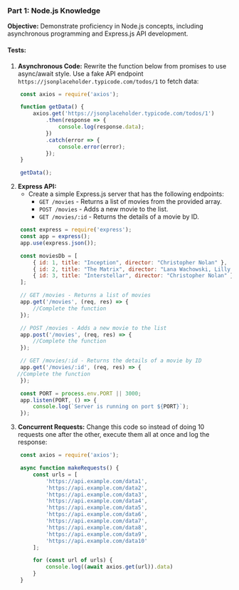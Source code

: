 ### Part 1: Node.js Knowledge

**Objective:** Demonstrate proficiency in Node.js concepts, including asynchronous programming and Express.js API development.

#### Tests:

1. **Asynchronous Code:**
    Rewrite the function below from promises to use async/await style. Use a fake API endpoint `https://jsonplaceholder.typicode.com/todos/1` to fetch data:

```javascript
    const axios = require('axios');

    function getData() {
        axios.get('https://jsonplaceholder.typicode.com/todos/1')
            .then(response => {
                console.log(response.data);
            })
            .catch(error => {
                console.error(error);
            });
    }

    getData();
```

2. **Express API:**
    - Create a simple Express.js server that has the following endpoints:
        - `GET /movies` - Returns a list of movies from the provided array.
        - `POST /movies` - Adds a new movie to the list.
        - `GET /movies/:id` - Returns the details of a movie by ID.

```javascript
    const express = require('express');
    const app = express();
    app.use(express.json());

    const moviesDb = [
        { id: 1, title: "Inception", director: "Christopher Nolan" },
        { id: 2, title: "The Matrix", director: "Lana Wachowski, Lilly Wachowski" },
        { id: 3, title: "Interstellar", director: "Christopher Nolan" },
    ];

    // GET /movies - Returns a list of movies
    app.get('/movies', (req, res) => {
        //Complete the function
    });

    // POST /movies - Adds a new movie to the list
    app.post('/movies', (req, res) => {
        //Complete the function
    });

    // GET /movies/:id - Returns the details of a movie by ID
    app.get('/movies/:id', (req, res) => {
   //Complete the function
    });

    const PORT = process.env.PORT || 3000;
    app.listen(PORT, () => {
        console.log(`Server is running on port ${PORT}`);
    });
```

3. **Concurrent Requests:**
    Change this code so instead of doing 10 requests one after the other, execute them all at once and log the response:

```javascript
    const axios = require('axios');

    async function makeRequests() {
        const urls = [
            'https://api.example.com/data1',
            'https://api.example.com/data2',
            'https://api.example.com/data3',
            'https://api.example.com/data4',
            'https://api.example.com/data5',
            'https://api.example.com/data6',
            'https://api.example.com/data7',
            'https://api.example.com/data8',
            'https://api.example.com/data9',
            'https://api.example.com/data10'
        ];

        for (const url of urls) {
            console.log((await axios.get(url)).data)
        }
    }
```